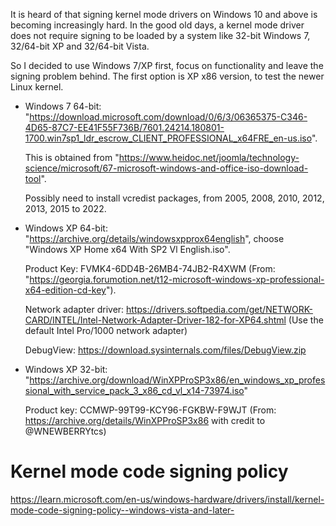 It is heard of that signing kernel mode drivers on Windows 10 and above is becoming increasingly hard. In the good old days, a kernel mode driver does not require signing to be loaded by a system like 32-bit Windows 7, 32/64-bit XP and 32/64-bit Vista.

So I decided to use Windows 7/XP first, focus on functionality and leave the signing problem behind. The first option is XP x86 version, to test the newer Linux kernel.

- Windows 7 64-bit:
    "https://download.microsoft.com/download/0/6/3/06365375-C346-4D65-87C7-EE41F55F736B/7601.24214.180801-1700.win7sp1_ldr_escrow_CLIENT_PROFESSIONAL_x64FRE_en-us.iso".

    This is obtained from "https://www.heidoc.net/joomla/technology-science/microsoft/67-microsoft-windows-and-office-iso-download-tool".

    Possibly need to install vcredist packages, from 2005, 2008, 2010, 2012, 2013, 2015 to 2022.

- Windows XP 64-bit:
    "https://archive.org/details/windowsxpprox64english", choose "Windows XP Home x64 With SP2 Vl English.iso".
    
    Product Key: FVMK4-6DD4B-26MB4-74JB2-R4XWM (From: "https://georgia.forumotion.net/t12-microsoft-windows-xp-professional-x64-edition-cd-key").

    Network adapter driver: https://drivers.softpedia.com/get/NETWORK-CARD/INTEL/Intel-Network-Adapter-Driver-182-for-XP64.shtml (Use the default Intel Pro/1000 network adapter)

    DebugView: https://download.sysinternals.com/files/DebugView.zip

- Windows XP 32-bit:
    "https://archive.org/download/WinXPProSP3x86/en_windows_xp_professional_with_service_pack_3_x86_cd_vl_x14-73974.iso"

    Product key: CCMWP-99T99-KCY96-FGKBW-F9WJT (From: https://archive.org/details/WinXPProSP3x86 with credit to @WNEWBERRYtcs)
 

# Kernel mode code signing policy

https://learn.microsoft.com/en-us/windows-hardware/drivers/install/kernel-mode-code-signing-policy--windows-vista-and-later-

